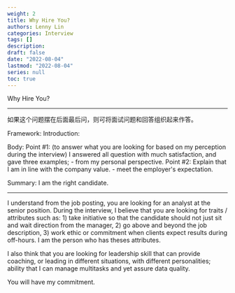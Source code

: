 ```yaml
---
weight: 2
title: Why Hire You?
authors: Lenny Lin
categories: Interview
tags: []
description: 
draft: false
date: "2022-08-04"
lastmod: "2022-08-04"
series: null
toc: true
---
```


Why Hire You?

<!--more-->

---

如果这个问题摆在后面最后问，则可将面试问题和回答组织起来作答。

Framework:
Introduction: 

Body:
Point #1: (to answer what you are looking for based on my perception during the interview)  I answered all question with much satisfaction, and gave three examples; - from my personal perspective.
Point #2: Explain that I am in line with the company value. - meet the employer's expectation.

Summary: I am the right candidate.

---
I understand from the job posting, you are looking for an analyst at the senior position. During the interview, I believe that you are looking for traits / attributes such as: 1) take initiative so that the candidate should not just sit and wait direction from the manager, 2) go above and beyond the job description, 3) work ethic or commitment when clients expect results during off-hours.  I am the person who has theses attributes.  

I also think that you are looking for leadership skill that can provide coaching, or leading in different situations, with different personalities; ability that I can manage multitasks and yet assure data quality.  


You will have my commitment.  
